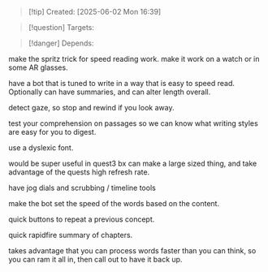 
>[!tip] Created: [2025-06-02 Mon 16:39]

>[!question] Targets: 

>[!danger] Depends: 

make the spritz trick for speed reading work.
make it work on a watch or in some AR glasses.

have a bot that is tuned to write in a way that is easy to speed read.  Optionally can have summaries, and can alter length overall.

detect gaze, so stop and rewind if you look away.

test your comprehension on passages so we can know what writing styles are easy for you to digest.

use a dyslexic font.

would be super useful in quest3 bx can make a large sized thing, and take advantage of the quests high refresh rate.

have jog dials and scrubbing / timeline tools

make the bot set the speed of the words based on the content.

quick buttons to repeat a previous concept.

quick rapidfire summary of chapters.

takes advantage that you can process words faster than you can think, so you can ram it all in, then call out to have it back up.